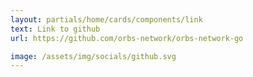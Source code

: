 ```yaml
---
layout: partials/home/cards/components/link
text: Link to github
url: https://github.com/orbs-network/orbs-network-go

image: /assets/img/socials/github.svg
---
```

